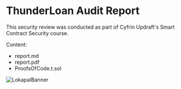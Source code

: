 # ThunderLoan Audit Report

This security review was conducted as part of Cyfrin Updraft's Smart Contract Security course. 

Content:
- report.md
- report.pdf
- ProofsOfCode.t.sol

![LokapalBanner](https://github.com/user-attachments/assets/14bc28f5-6c30-490c-8159-08acac29390b)
